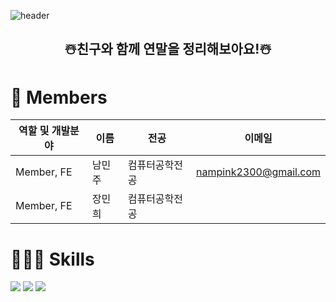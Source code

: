 ![header](https://capsule-render.vercel.app/api?type=waving&color=8FD36F&height=300&section=header&text=IGLOO&fontSize=90&fontColor=37A0FF)

<h2 align="center">☃️친구와 함께 연말을 정리해보아요!☃️</h2>

<h1>👋 Members</h1>

| 역할 및 개발분야 | 이름 | 전공 | 이메일 |
| --- | --- | --- | --- |
| Member, FE | 남민주 | 컴퓨터공학전공 | nampink2300@gmail.com |
| Member, FE | 장민희 | 컴퓨터공학전공 |                       |

<h1>🧑🏻‍💻 Skills</h1>

<p>
    <img src="https://img.shields.io/badge/JavaScript-F7DF1E?style=for-the-badge&logo=JavaScript&logoColor=white">
    <img src="https://img.shields.io/badge/Css3-1572B6?style=for-the-badge&logo=Css3&logoColor=white">
    <img src="https://img.shields.io/badge/react-%2320232a.svg?style=for-the-badge&logo=react&logoColor=%2361DAFB">
</p>
